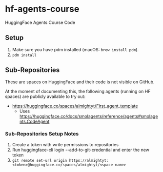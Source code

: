 # hf-agents-course

HuggingFace Agents Course Code

## Setup

1. Make sure you have pdm installed (macOS: `brew install pdm`).
2. `pdm install`

## Sub-Repositories

These are spaces on HuggingFace and their code is not visible on GitHub.

At the moment of documenting this, the following agents (running on HF spaces) are publicly available to try out:
- https://huggingface.co/spaces/almightyt/First_agent_template
    - Uses https://huggingface.co/docs/smolagents/reference/agents#smolagents.CodeAgent

### Sub-Repositories Setup Notes

1. Create a token with write permissions to repositories
2. Run huggingface-cli login --add-to-git-credential and enter the new token
3. `git remote set-url origin https://almightyt:<token>@huggingface.co/spaces/almightyt/<space name>`

